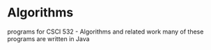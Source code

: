 # Algorithms
programs for CSCI 532 - Algorithms and related work
many of these programs are written in Java
